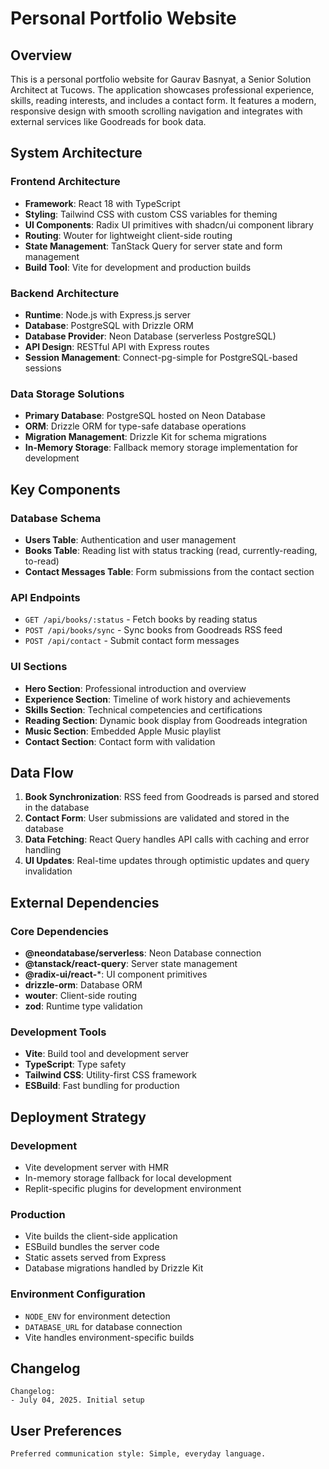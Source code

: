 # Personal Portfolio Website

## Overview

This is a personal portfolio website for Gaurav Basnyat, a Senior Solution Architect at Tucows. The application showcases professional experience, skills, reading interests, and includes a contact form. It features a modern, responsive design with smooth scrolling navigation and integrates with external services like Goodreads for book data.

## System Architecture

### Frontend Architecture
- **Framework**: React 18 with TypeScript
- **Styling**: Tailwind CSS with custom CSS variables for theming
- **UI Components**: Radix UI primitives with shadcn/ui component library
- **Routing**: Wouter for lightweight client-side routing
- **State Management**: TanStack Query for server state and form management
- **Build Tool**: Vite for development and production builds

### Backend Architecture
- **Runtime**: Node.js with Express.js server
- **Database**: PostgreSQL with Drizzle ORM
- **Database Provider**: Neon Database (serverless PostgreSQL)
- **API Design**: RESTful API with Express routes
- **Session Management**: Connect-pg-simple for PostgreSQL-based sessions

### Data Storage Solutions
- **Primary Database**: PostgreSQL hosted on Neon Database
- **ORM**: Drizzle ORM for type-safe database operations
- **Migration Management**: Drizzle Kit for schema migrations
- **In-Memory Storage**: Fallback memory storage implementation for development

## Key Components

### Database Schema
- **Users Table**: Authentication and user management
- **Books Table**: Reading list with status tracking (read, currently-reading, to-read)
- **Contact Messages Table**: Form submissions from the contact section

### API Endpoints
- `GET /api/books/:status` - Fetch books by reading status
- `POST /api/books/sync` - Sync books from Goodreads RSS feed
- `POST /api/contact` - Submit contact form messages

### UI Sections
- **Hero Section**: Professional introduction and overview
- **Experience Section**: Timeline of work history and achievements
- **Skills Section**: Technical competencies and certifications
- **Reading Section**: Dynamic book display from Goodreads integration
- **Music Section**: Embedded Apple Music playlist
- **Contact Section**: Contact form with validation

## Data Flow

1. **Book Synchronization**: RSS feed from Goodreads is parsed and stored in the database
2. **Contact Form**: User submissions are validated and stored in the database
3. **Data Fetching**: React Query handles API calls with caching and error handling
4. **UI Updates**: Real-time updates through optimistic updates and query invalidation

## External Dependencies

### Core Dependencies
- **@neondatabase/serverless**: Neon Database connection
- **@tanstack/react-query**: Server state management
- **@radix-ui/react-***: UI component primitives
- **drizzle-orm**: Database ORM
- **wouter**: Client-side routing
- **zod**: Runtime type validation

### Development Tools
- **Vite**: Build tool and development server
- **TypeScript**: Type safety
- **Tailwind CSS**: Utility-first CSS framework
- **ESBuild**: Fast bundling for production

## Deployment Strategy

### Development
- Vite development server with HMR
- In-memory storage fallback for local development
- Replit-specific plugins for development environment

### Production
- Vite builds the client-side application
- ESBuild bundles the server code
- Static assets served from Express
- Database migrations handled by Drizzle Kit

### Environment Configuration
- `NODE_ENV` for environment detection
- `DATABASE_URL` for database connection
- Vite handles environment-specific builds

## Changelog

```
Changelog:
- July 04, 2025. Initial setup
```

## User Preferences

```
Preferred communication style: Simple, everyday language.
```